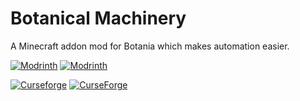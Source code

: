 # Botanical Machinery
A Minecraft addon mod for Botania which makes automation easier.

[![Modrinth](https://badges.moddingx.org/modrinth/versions/CTJzhcfH?style=flat)](https://modrinth.com/mod/botanical-machinery)
[![Modrinth](https://badges.moddingx.org/modrinth/downloads/CTJzhcfH?style=flat)](https://modrinth.com/mod/botanical-machinery)

[![Curseforge](https://badges.moddingx.org/curseforge/versions/395617?style=flat)](https://www.curseforge.com/minecraft/mc-mods/botanical-machinery)
[![CurseForge](https://badges.moddingx.org/curseforge/downloads/395617?style=flat)](https://www.curseforge.com/minecraft/mc-mods/botanical-machinery)
